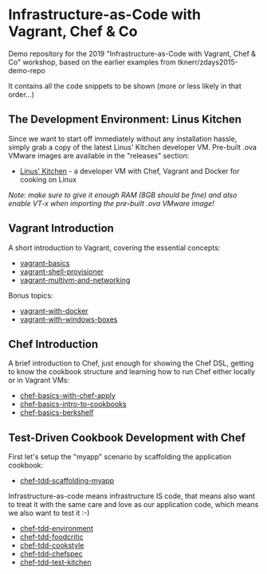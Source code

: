 
# Infrastructure-as-Code with Vagrant, Chef & Co

Demo repository for the 2019 "Infrastructure-as-Code with Vagrant, Chef & Co" workshop,
based on the earlier examples from tknerr/zdays2015-demo-repo

It contains all the code snippets to be shown (more or less likely in that order...)

## The Development Environment: Linus Kitchen

Since we want to start off immediately without any installation hassle, simply grab a copy of the latest Linus' Kitchen developer VM. Pre-built .ova VMware images are available in the "releases" section:

 * [Linus' Kitchen](https://github.com/tknerr/linus-kitchen/releases) - a developer VM with Chef, Vagrant and Docker for cooking on Linux

*Note: make sure to give it enough RAM (8GB should be fine) and also enable VT-x when importing the pre-built .ova VMware image!*

## Vagrant Introduction

A short introduction to Vagrant, covering the essential concepts:

 * [vagrant-basics](./vagrant-basics)
 * [vagrant-shell-provisioner](./vagrant-shell-provisioner)
 * [vagrant-multivm-and-networking](./vagrant-multivm-and-networking)

Bonus topics:

 * [vagrant-with-docker](./vagrant-with-docker)
 * [vagrant-with-windows-boxes](./vagrant-with-windows-boxes)

## Chef Introduction

A brief introduction to Chef, just enough for showing the Chef DSL, getting to know the cookbook structure
and learning how to run Chef either locally or in Vagrant VMs:

 * [chef-basics-with-chef-apply](./chef-basics-with-chef-apply)
 * [chef-basics-intro-to-cookbooks](./chef-basics-intro-to-cookbooks)
 * [chef-basics-berkshelf](./chef-basics-berkshelf)

## Test-Driven Cookbook Development with Chef

First let's setup the "myapp" scenario by scaffolding the application cookbook:

* [chef-tdd-scaffolding-myapp](./chef-tdd-scaffolding-myapp)

Infrastructure-as-code means infrastructure IS code, that means also want to treat it
with the same care and love as our application code, which means we also want to test it :-)

 * [chef-tdd-environment](./chef-tdd-environment)
 * [chef-tdd-foodcritic](./chef-tdd-foodcritic)
 * [chef-tdd-cookstyle](./chef-tdd-cookstyle)
 * [chef-tdd-chefspec](./chef-tdd-chefspec)
 * [chef-tdd-test-kitchen](./chef-tdd-test-kitchen)

